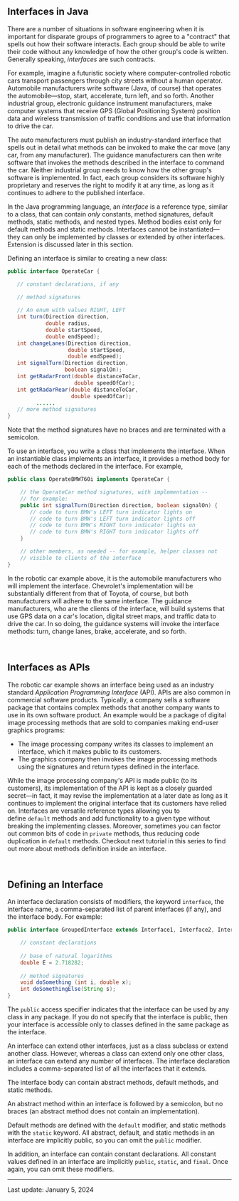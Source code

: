 ## Interfaces in Java

There are a number of situations in software engineering when it is important for disparate groups of programmers to agree to a "contract" that spells out how their software interacts. Each group should be able to write their code without any knowledge of how the other group's code is written. Generally speaking, _interfaces_ are such contracts.

For example, imagine a futuristic society where computer-controlled robotic cars transport passengers through city streets without a human operator. Automobile manufacturers write software (Java, of course) that operates the automobile—stop, start, accelerate, turn left, and so forth. Another industrial group, electronic guidance instrument manufacturers, make computer systems that receive GPS (Global Positioning System) position data and wireless transmission of traffic conditions and use that information to drive the car.

The auto manufacturers must publish an industry-standard interface that spells out in detail what methods can be invoked to make the car move (any car, from any manufacturer). The guidance manufacturers can then write software that invokes the methods described in the interface to command the car. Neither industrial group needs to know how the other group's software is implemented. In fact, each group considers its software highly proprietary and reserves the right to modify it at any time, as long as it continues to adhere to the published interface.

In the Java programming language, an _interface_ is a reference type, similar to a class, that can contain _only_ constants, method signatures, default methods, static methods, and nested types. Method bodies exist only for default methods and static methods. Interfaces cannot be instantiated—they can only be implemented by classes or extended by other interfaces. Extension is discussed later in this section.

Defining an interface is similar to creating a new class:

```java
public interface OperateCar {

   // constant declarations, if any

   // method signatures
   
   // An enum with values RIGHT, LEFT
   int turn(Direction direction,
            double radius,
            double startSpeed,
            double endSpeed);
   int changeLanes(Direction direction,
                   double startSpeed,
                   double endSpeed);
   int signalTurn(Direction direction,
                  boolean signalOn);
   int getRadarFront(double distanceToCar,
                     double speedOfCar);
   int getRadarRear(double distanceToCar,
                    double speedOfCar);
         ......
   // more method signatures
}
```

Note that the method signatures have no braces and are terminated with a semicolon.

To use an interface, you write a class that implements the interface. When an instantiable class implements an interface, it provides a method body for each of the methods declared in the interface. For example,

```java
public class OperateBMW760i implements OperateCar {

    // the OperateCar method signatures, with implementation --
    // for example:
    public int signalTurn(Direction direction, boolean signalOn) {
       // code to turn BMW's LEFT turn indicator lights on
       // code to turn BMW's LEFT turn indicator lights off
       // code to turn BMW's RIGHT turn indicator lights on
       // code to turn BMW's RIGHT turn indicator lights off
    }

    // other members, as needed -- for example, helper classes not 
    // visible to clients of the interface
}
```

In the robotic car example above, it is the automobile manufacturers who will implement the interface. Chevrolet's implementation will be substantially different from that of Toyota, of course, but both manufacturers will adhere to the same interface. The guidance manufacturers, who are the clients of the interface, will build systems that use GPS data on a car's location, digital street maps, and traffic data to drive the car. In so doing, the guidance systems will invoke the interface methods: turn, change lanes, brake, accelerate, and so forth.

 

## Interfaces as APIs

The robotic car example shows an interface being used as an industry standard _Application Programming Interface_ (API). APIs are also common in commercial software products. Typically, a company sells a software package that contains complex methods that another company wants to use in its own software product. An example would be a package of digital image processing methods that are sold to companies making end-user graphics programs:

- The image processing company writes its classes to implement an interface, which it makes public to its customers.
- The graphics company then invokes the image processing methods using the signatures and return types defined in the interface.

While the image processing company's API is made public (to its customers), its implementation of the API is kept as a closely guarded secret—in fact, it may revise the implementation at a later date as long as it continues to implement the original interface that its customers have relied on. Interfaces are versatile reference types allowing you to define `default` methods and add functionality to a given type without breaking the implementing classes. Moreover, sometimes you can factor out common bits of code in `private` methods, thus reducing code duplication in `default` methods. Checkout next tutorial in this series to find out more about methods definition inside an interface.

 

## Defining an Interface

An interface declaration consists of modifiers, the keyword `interface`, the interface name, a comma-separated list of parent interfaces (if any), and the interface body. For example:

```java
public interface GroupedInterface extends Interface1, Interface2, Interface3 {

    // constant declarations
    
    // base of natural logarithms
    double E = 2.718282;
 
    // method signatures
    void doSomething (int i, double x);
    int doSomethingElse(String s);
}
```

The `public` access specifier indicates that the interface can be used by any class in any package. If you do not specify that the interface is public, then your interface is accessible only to classes defined in the same package as the interface.

An interface can extend other interfaces, just as a class subclass or extend another class. However, whereas a class can extend only one other class, an interface can extend any number of interfaces. The interface declaration includes a comma-separated list of all the interfaces that it extends.

The interface body can contain abstract methods, default methods, and static methods.

An abstract method within an interface is followed by a semicolon, but no braces (an abstract method does not contain an implementation).

Default methods are defined with the `default` modifier, and static methods with the `static` keyword. All abstract, default, and static methods in an interface are implicitly public, so you can omit the `public` modifier.

In addition, an interface can contain constant declarations. All constant values defined in an interface are implicitly `public`, `static`, and `final`. Once again, you can omit these modifiers.

---
Last update: January 5, 2024